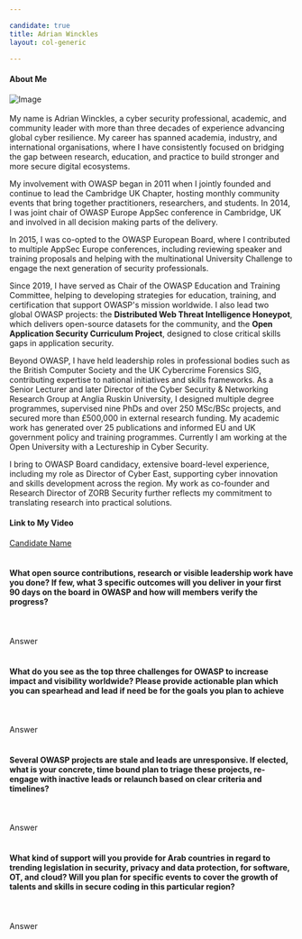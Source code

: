 ```yaml
---

candidate: true
title: Adrian Winckles 
layout: col-generic

---
```


#### About Me
![Image](#)
<br>
<br>
My name is Adrian Winckles, a cyber security professional, academic, and community leader with more than three decades of experience advancing global cyber resilience. My career has spanned academia, industry, and international organisations, where I have consistently focused on bridging the gap between research, education, and practice to build stronger and more secure digital ecosystems.

My involvement with OWASP began in 2011 when I jointly founded and continue to lead the Cambridge UK Chapter, hosting monthly community events that bring together practitioners, researchers, and students. In 2014, I was joint chair of OWASP Europe AppSec conference in Cambridge, UK and involved in all decision making parts of the delivery.

In 2015, I was co-opted to the OWASP European Board, where I contributed to multiple AppSec Europe conferences, including reviewing speaker and training proposals and helping with the multinational University Challenge to engage the next generation of security professionals.

Since 2019, I have served as Chair of the OWASP Education and Training Committee, helping to developing strategies for education, training, and certification that support OWASP's mission worldwide. I also lead two global OWASP projects: the **Distributed Web Threat Intelligence Honeypot**, which delivers open-source datasets for the community, and the **Open Application Security Curriculum Project**, designed to close critical skills gaps in application security.

Beyond OWASP, I have held leadership roles in professional bodies such as the British Computer Society and the UK Cybercrime Forensics SIG, contributing expertise to national initiatives and skills frameworks. As a Senior Lecturer and later Director of the Cyber Security & Networking Research Group at Anglia Ruskin University, I designed multiple degree programmes, supervised nine PhDs and over 250 MSc/BSc projects, and secured more than £500,000 in external research funding. My academic work has generated over 25 publications and informed EU and UK government policy and training programmes. Currently I am working at the Open University with a Lectureship in Cyber Security.

I bring to OWASP Board candidacy, extensive board-level experience, including my role as Director of Cyber East, supporting cyber innovation and skills development across the region. My work as co-founder and Research Director of ZORB Security further reflects my commitment to translating research into practical solutions.
<br>

#### Link to My Video
[Candidate Name](#)
<br>
<br>

#### What open source contributions, research or visible leadership work have you done? If few, what 3 specific outcomes will you deliver in your first 90 days on the board in OWASP and how will members verify the progress?
<br>
<br>
Answer
<br>
<br>

#### What do you see as the top three challenges for OWASP to increase impact and visibility worldwide? Please provide actionable plan which you can spearhead and lead if need be for the goals you plan to achieve
<br>
<br>
Answer
<br>
<br>

#### Several OWASP projects are stale and leads are unresponsive. If elected, what is your concrete, time bound plan to triage these projects, re-engage with inactive leads or relaunch based on clear criteria and timelines?
<br>
<br>
Answer
<br>
<br>

#### What kind of support will you provide for Arab countries in regard to trending legislation in security, privacy and data protection, for software, OT, and cloud? Will you plan for specific events to cover the growth of talents and skills in secure coding in this particular region?
<br>
<br>
Answer
<br>
<br>

